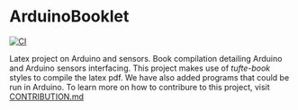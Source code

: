 # ArduinoBooklet
[![CI](https://github.com/robocek/ArduinoBooklet/actions/workflows/main.yml/badge.svg?branch=main)](https://github.com/robocek/ArduinoBooklet/actions/workflows/main.yml)


Latex project on Arduino and sensors. Book compilation detailing Arduino and Arduino sensors interfacing. This project makes use of *tufte-book* styles to compile the latex pdf. We have also added programs that could be run in Arduino. To learn more on how to contribure to this project, visit [CONTRIBUTION.md](CONTRIBUTING.MD)
